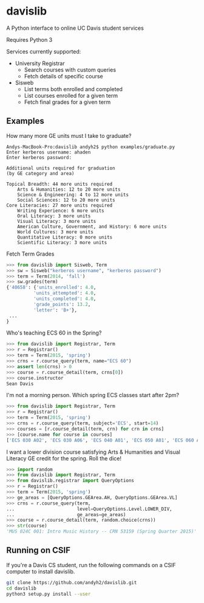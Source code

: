 # davislib

A Python interface to online UC Davis student services

Requires Python 3

Services currently supported:

- University Registrar
    - Search courses with custom queries
    - Fetch details of specific course
- Sisweb
    - List terms both enrolled and completed
    - List courses enrolled for a given term
    - Fetch final grades for a given term

## Examples
How many more GE units must I take to graduate?
```
Andys-MacBook-Pro:davislib andyh2$ python examples/graduate.py
Enter kerberos username: ahaden
Enter kerberos password:

Additional units required for graduation
(by GE category and area)

Topical Breadth: 44 more units required
    Arts & Humanities: 12 to 20 more units
    Science & Engineering: 4 to 12 more units
    Social Sciences: 12 to 20 more units
Core Literacies: 27 more units required
    Writing Experience: 6 more units
    Oral Literacy: 3 more units
    Visual Literacy: 3 more units
    American Culture, Government, and History: 6 more units
    World Cultures: 3 more units
    Quantitative Literacy: 0 more units
    Scientific Literacy: 3 more units
```

Fetch Term Grades
```python
>>> from davislib import Sisweb, Term
>>> sw = Sisweb("kerberos username", "kerberos password")
>>> term = Term(2014, 'fall')
>>> sw.grades(term)
{'40658': {'units_enrolled': 4.0, 
          'units_attempted': 4.0, 
          'units_completed': 4.0, 
          'grade_points': 13.2, 
          'letter': 'B+'},
 ...
}
```

Who's teaching ECS 60 in the Spring?
```python
>>> from davislib import Registrar, Term
>>> r = Registrar()
>>> term = Term(2015, 'spring')
>>> crns = r.course_query(term, name="ECS 60")
>>> assert len(crns) > 0
>>> course = r.course_detail(term, crns[0])
>>> course.instructor
Sean Davis
```

I'm not a morning person. Which spring ECS classes start after 2pm?
```python
>>> from davislib import Registrar, Term
>>> r = Registrar()
>>> term = Term(2015, 'spring')
>>> crns = r.course_query(term, subject='ECS', start=14)
>>> courses = [r.course_detail(term, crn) for crn in crns]
>>> [course.name for course in courses]
['ECS 030 A02', 'ECS 030 A06', 'ECS 040 A01', 'ECS 050 A01', 'ECS 060 A02', 'ECS 120 001', 'ECS 122A 001', 'ECS 122B 001', 'ECS 153 001', 'ECS 160 001', 'ECS 160 001', 'ECS 251 001']
```

I want a lower division course satisfying Arts & Humanities and Visual Literacy GE credit for the spring. Roll the dice!
```python
>>> import random
>>> from davislib import Registrar, Term
>>> from davislib.registrar import QueryOptions
>>> r = Registrar()
>>> term = Term(2015, 'spring')
>>> ge_areas = [QueryOptions.GEArea.AH, QueryOptions.GEArea.VL]
>>> crns = r.course_query(term, 
...                       level=QueryOptions.Level.LOWER_DIV,
...                       ge_areas=ge_areas)
>>> course = r.course_detail(term, random.choice(crns))
>>> str(course)
'MUS 024C 001: Intro Music History -- CRN 53159 (Spring Quarter 2015)'

```
## Running on CSIF
If you're a Davis CS student, run the following commands on a CSIF computer to install davislib.

```sh
git clone https://github.com/andyh2/davislib.git
cd davislib
python3 setup.py install --user
```